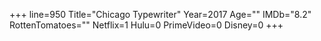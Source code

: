 +++
line=950
Title="Chicago Typewriter"
Year=2017
Age=""
IMDb="8.2"
RottenTomatoes=""
Netflix=1
Hulu=0
PrimeVideo=0
Disney=0
+++

